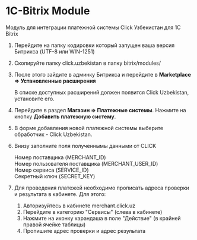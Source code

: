 # 1C-Bitrix Module
Модуль для интеграции платежной системы Click Узбекистан для 1C Bitrix

1. Перейдите на папку кодировки который запущен ваша версия Битрикса (UTF-8 или WIN-1251)
2. Скопируйте папку click.uzbekistan в папку bitrix/modules/
3. После этого зайдите в админку Битрикса и перейдите в 
   **Marketplace => Установленные расширения**
   
   В списке доступных расширений должен появится Click Uzbekistan, установите его.
   
4. Перейдите в раздел **Магазин => Платежные системы**. Нажмите на кнопку **Добавить платежную систему**.
5. В форме добавления новой платежной системы выберите обработчик - Click Uzbekistan.
6. Внизу заполните поля полученнымы данными от CLICK  

   Номер поставщика (MERCHANT_ID)   
   Номер пользователя поставщика (MERCHANT_USER_ID)   
   Номер сервиса (SERVICE_ID)   
   Секретный ключ (SECRET_KEY)
   
7. Для проведения платежей необходимо прописать адреса проверки и результата в кабинете. Для этого:
   1. Авторизуйтесь в кабинете merchant.click.uz
   2. Перейдите в категорию "Сервисы" (слева в кабинете)
   3. Нажмите на иконку карандаша в поле "Действие" (в крайней правой ячейке таблицы)
   4. Пропишите адрес проверки и адрес результата